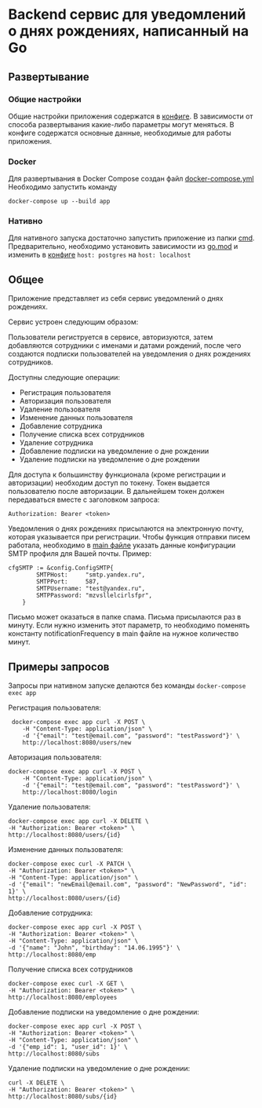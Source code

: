 # Backend сервис для уведомлений о днях рождениях, написанный на Go
## Развертывание
### Общие настройки
Общие настройки приложения содержатся в [конфиге](https://github.com/dharmata314/birthday_service/blob/main/config/config.yaml). В зависимости от способа развертывания какие-либо параметры могут меняться. 
В конфиге содержатся основные данные, необходимые для работы приложения.

### Docker 
Для развертывания в Docker Compose создан файл [docker-compose.yml](https://github.com/dharmata314/birthday_service/blob/main/docker-compose.yml)
Необходимо запустить команду
```
docker-compose up --build app
```
### Нативно
Для нативного запуска достаточно запустить приложение из папки [cmd](https://github.com/dharmata314/birthday_service/tree/main/cmd). 
Предварительно, необходимо установить зависимости из [go.mod](https://github.com/dharmata314/birthday_service/blob/main/go.mod) и изменить в [конфиге](https://github.com/dharmata314/birthday_service/blob/main/config/config.yaml) ```host: postgres``` на ```host: localhost```
## Общее
Приложение представляет из себя сервис уведомлений о днях рождениях. 

Сервис устроен следующим образом:

Пользователи региструется в сервисе, авторизуются, затем добавляются сотрудники с именами и датами рождений, после чего создаются подписки пользователей на уведомления о днях рождениях сотрудников.

Доступны следующие операции:
 - Регистрация пользователя
 - Авторизация пользователя
 - Удаление пользователя
 - Изменение данных пользователя
 - Добавление сотрудника
 - Получение списка всех сотрудников
 - Удаление сотрудника
 - Добавление подписки на уведомление о дне рождении
 - Удаление подписки на уведомление о дне рождении

Для доступа к большинству функционала (кроме регистрации и авторизации) необходим доступ по токену.
Токен выдается пользователю после авторизации.
В дальнейшем токен должен передаваться вместе с заголовком запроса:
```
Authorization: Bearer <token>
```
Уведомления о днях рождениях присылаются на электронную почту, которая указывается при регистрации. Чтобы функция отправки писем работала, необходимо в [main файле](https://github.com/dharmata314/birthday_service/blob/main/cmd/main.go) указать данные конфигурации SMTP профиля для Вашей почты. Пример:
```
cfgSMTP := &config.ConfigSMTP{
		SMTPHost:     "smtp.yandex.ru",
		SMTPPort:     587,
		SMTPUsername: "test@yandex.ru",
		SMTPPassword: "mzvsllelcirlsfpr",
	}
 ```
Письмо может оказаться в папке спама.
Письма присылаются раз в минуту. Если нужно изменить этот параметр, то необходимо поменять константу notificationFrequency в main файле на нужное количество минут. 
## Примеры запросов

Запросы при нативном запуске делаются без команды ```docker-compose exec app```

Регистрация пользователя:
```
 docker-compose exec app curl -X POST \
    -H "Content-Type: application/json" \
    -d '{"email": "test@email.com", "password": "testPassword"}' \
    http://localhost:8080/users/new
```
Авторизация пользователя:
```
docker-compose exec app curl -X POST \
    -H "Content-Type: application/json" \
    -d '{"email": "test@email.com", "password": "testPassword"}' \
    http://localhost:8080/login
```
Удаление пользователя:
```
docker-compose exec app curl -X DELETE \
-H "Authorization: Bearer <token>" \
http://localhost:8080/users/{id}
```
Изменение данных пользователя:
```
docker-compose exec curl -X PATCH \
-H "Authorization: Bearer <token>" \
-H "Content-Type: application/json" \
-d '{"email": "newEmail@email.com", "password": "NewPassword", "id": 1}' \
http://localhost:8080/users/{id}
```
Добавление сотрудника:
```
docker-compose exec app curl -X POST \
-H "Authorization: Bearer <token>" \
-H "Content-Type: application/json" \
-d '{"name": "John", "birthday": "14.06.1995"}' \
http://localhost:8080/emp
```
Получение списка всех сотрудников
```
docker-compose exec curl -X GET \
-H "Authorization: Bearer <token>" \
http://localhost:8080/employees

```
Добавление подписки на уведомление о дне рождении:
```
docker-compose exec app curl -X POST \
-H "Authorization: Bearer <token>" \
-H "Content-Type: application/json" \
-d '{"emp_id": 1, "user_id": 1}' \
http://localhost:8080/subs

```
Удаление подписки на уведомление о дне рождении:
```
curl -X DELETE \
-H "Authorization: Bearer <token>" \
http://localhost:8080/subs/{id}

```
